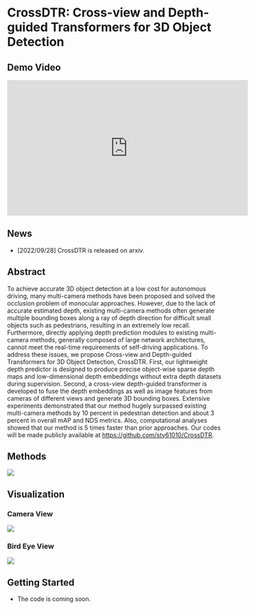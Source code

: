 # CrossDTR: Cross-view and Depth-guided Transformers for 3D Object Detection 
## Demo Video
<!-- {%youtube _5kscaGVDu0 %} -->
<!-- [![Watch the video](https://img.youtube.com/vi/_5kscaGVDu0/default.jpg)](https://youtu.be/_5kscaGVDu0) -->
<!-- [<img src="https://i.ytimg.com/vi/_5kscaGVDu0/maxresdefault.jpg" width="100%">](https://www.youtube.com/watch?v=_5kscaGVDu0 "Now in Android: 55") -->
<iframe width="560" height="315" src="https://www.youtube.com/embed/_5kscaGVDu0" title="CrossDTR: Cross-view and Depth-guided Transformers for 3D Object Detection" frameborder="0" allow="accelerometer; autoplay; clipboard-write; encrypted-media; gyroscope; picture-in-picture" allowfullscreen></iframe>

## News
- [2022/09/28] CrossDTR is released on arxiv.

## Abstract
To achieve accurate 3D object detection at a low cost for autonomous driving, many multi-camera methods have been proposed and solved the occlusion problem of monocular approaches. However, due to the lack of accurate estimated depth, existing multi-camera methods often generate multiple bounding boxes along a ray of depth direction for difficult small objects such as pedestrians, resulting in an extremely low recall. Furthermore, directly applying depth prediction modules to existing multi-camera methods, generally composed of large network architectures, cannot meet the real-time requirements of self-driving applications. To address these issues, we propose Cross-view and Depth-guided Transformers for 3D Object Detection, CrossDTR. First, our lightweight depth predictor is designed to produce precise object-wise sparse depth maps and low-dimensional depth embeddings without extra depth datasets during supervision. Second, a cross-view depth-guided transformer is developed to fuse the depth embeddings as well as image features from cameras of different views and generate 3D bounding boxes. Extensive experiments demonstrated that our method hugely surpassed existing multi-camera methods by 10 percent in pedestrian detection and about 3 percent in overall mAP and NDS metrics. Also, computational analyses showed that our method is 5 times faster than prior approaches. Our codes will be made publicly available at https://github.com/sty61010/CrossDTR. 
## Methods
![](https://i.imgur.com/CXLTkjD.png)


## Visualization
### Camera View
![](https://i.imgur.com/9oVaxg6.jpg)


### Bird Eye View
![](https://i.imgur.com/PeAAw8P.gif)

## Getting Started
- The code is coming soon.
